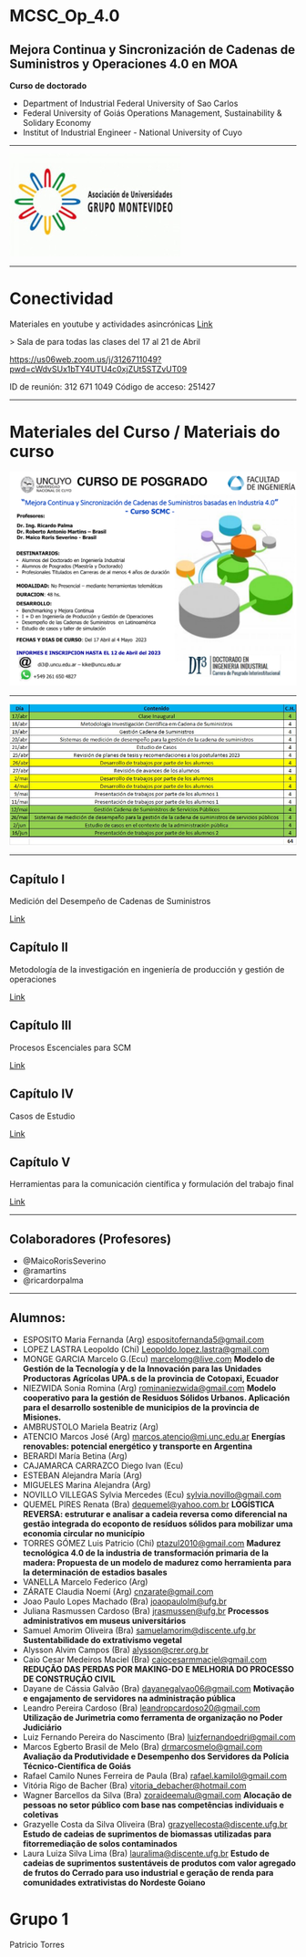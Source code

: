 # MCSC_Op_4.0
## Mejora Continua y Sincronización de Cadenas de Suministros y Operaciones 4.0 en MOA

**Curso de doctorado**
-  Department of Industrial Federal University of Sao Carlos
-  Federal University of Goiás Operations Management, Sustainability & Solidary Economy
-  Institut of Industrial Engineer - National University of Cuyo
<hr>

![AUGM](logo-augm.jpg)

<hr>

# Conectividad
Materiales en youtube y actividades asincrónicas
 [Link](Actividad_Sincrónica)
<p>
> Sala de para todas las clases del 17 al 21 de Abril


https://us06web.zoom.us/j/3126711049?pwd=cWdvSUx1bTY4UTU4c0xjZUt5STZvUT09

ID de reunión: 312 671 1049
Código de acceso: 251427

<hr>

# Materiales del Curso / Materiais do curso

![Flyer](flyer.png)

<hr>

![programação](agenda.png)

<hr>

## Capítulo I
Medición del Desempeño de Cadenas de Suministros

[Link](Cap_1)


## Capítulo II
Metodología de la investigación en ingeniería de producción y gestión de operaciones


[Link](Cap_2)


## Capítulo III
Procesos Escenciales para SCM

[Link](Cap_3)

## Capítulo IV
Casos de Estudio

[Link](Cap_4)

## Capítulo V
Herramientas para la comunicación científica y formulación del trabajo final


[Link](Cap_5)


<hr>

## Colaboradores (Profesores)

- @MaicoRorisSeverino
- @ramartins
- @ricardorpalma

<hr>

## Alumnos:

- ESPOSITO Maria Fernanda (Arg) espositofernanda5@gmail.com
- LOPEZ LASTRA Leopoldo (Chi) Leopoldo.lopez.lastra@gmail.com
- MONGE GARCIA Marcelo G.(Ecu) marcelomg@live.com **Modelo de Gestión de la Tecnología y de la Innovación para las Unidades Productoras Agrícolas UPA.s de la provincia de Cotopaxi, Ecuador**
- NIEZWIDA Sonia Romina (Arg) rominaniezwida@gmail.com **Modelo cooperativo para la gestión de Residuos Sólidos Urbanos. Aplicación para el desarrollo sostenible de municipios de la provincia de Misiones.** 
- AMBRUSTOLO Mariela Beatriz (Arg)
- ATENCIO Marcos José (Arg) marcos.atencio@mi.unc.edu.ar **Energías renovables: potencial energético y transporte en Argentina** 
- BERARDI María Betina (Arg)
- CAJAMARCA CARRAZCO Diego Ivan (Ecu)
- ESTEBAN Alejandra María (Arg)
- MIGUELES Marina Alejandra (Arg)
- NOVILLO VILLEGAS Sylvia Mercedes (Ecu) sylvia.novillo@gmail.com
- QUEMEL PIRES Renata (Bra) dequemel@yahoo.com.br **LOGÍSTICA REVERSA: estruturar e analisar a cadeia reversa como diferencial na gestão integrada do ecoponto de resíduos sólidos para mobilizar uma economia circular no município**
- TORRES GÓMEZ Luis Patricio (Chi) ptazul2010@gmail.com **Madurez tecnológica 4.0 de la industria de transformación primaria de la madera: Propuesta de un modelo de madurez como herramienta para la determinación de estadios basales**
- VANELLA Marcelo Federico (Arg)
- ZÁRATE Claudia Noemí (Arg) cnzarate@gmail.com
- Joao Paulo Lopes Machado (Bra) joaopaulolm@ufg.br 
-	Juliana Rasmussen Cardoso (Bra) jrasmussen@ufg.br **Processos administrativos em museus universitários**
-	Samuel Amorim Oliveira (Bra) samuelamorim@discente.ufg.br **Sustentabilidade do extrativismo vegetal** 
-	Alysson Alvim Campos (Bra) alysson@crer.org.br 
-	Caio Cesar Medeiros Maciel (Bra) caiocesarmmaciel@gmail.com **REDUÇÃO DAS PERDAS POR MAKING-DO E MELHORIA DO PROCESSO DE CONSTRUÇÃO CIVIL** 
- Dayane de Cássia Galvão (Bra) dayanegalvao06@gmail.com **Motivação e engajamento de servidores na administração pública**
-	Leandro Pereira Cardoso (Bra) leandropcardoso20@gmail.com **Utilização de Jurimetria como ferramenta de organização no Poder Judiciário**
-	Luiz Fernando Pereira do Nascimento (Bra) luizfernandoedri@gmail.com 
-	Marcos Egberto Brasil de Melo (Bra) drmarcosmelo@gmail.com **Avaliação da Produtividade e Desempenho dos Servidores da Polícia Técnico-Científica de Goiás**
-	Rafael Camilo Nunes Ferreira de Paula (Bra) rafael.kamilol@gmail.com 
-	Vitória Rigo de Bacher (Bra) vitoria_debacher@hotmail.com 
-	Wagner Barcellos da Silva (Bra) zoraideemalu@gmail.com **Alocação de pessoas no setor público com base nas competências individuais e coletivas**
-	Grazyelle Costa da Silva Oliveira (Bra) grazyellecosta@discente.ufg.br **Estudo de cadeias de suprimentos de biomassas utilizadas para fitorremediação de solos contaminados** 
-	Laura Luiza Silva Lima (Bra) lauralima@discente.ufg.br **Estudo de cadeias de suprimentos sustentáveis de produtos com valor agregado de frutos do Cerrado para uso industrial e geração de renda para comunidades extrativistas do Nordeste Goiano**

# Grupo 1
Patricio Torres

